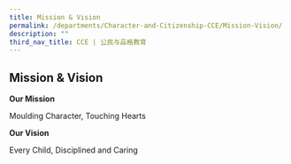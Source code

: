 ```yaml
---
title: Mission & Vision
permalink: /departments/Character-and-Citizenship-CCE/Mission-Vision/
description: ""
third_nav_title: CCE | 公民与品格教育
---
```

## Mission & Vision


**Our Mission**

Moulding Character, Touching Hearts

**Our Vision**

Every Child, Disciplined and Caring